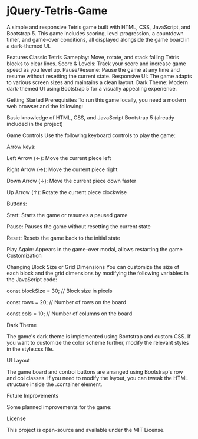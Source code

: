 # jQuery-Tetris-Game
A simple and responsive Tetris game built with HTML, CSS, JavaScript, and Bootstrap 5. This game includes scoring, level progression, a countdown timer, and game-over conditions, all displayed alongside the game board in a dark-themed UI.

Features
Classic Tetris Gameplay: Move, rotate, and stack falling Tetris blocks to clear lines.
Score & Levels: Track your score and increase game speed as you level up.
Pause/Resume: Pause the game at any time and resume without resetting the current state.
Responsive UI: The game adapts to various screen sizes and maintains a clean layout.
Dark Theme: Modern dark-themed UI using Bootstrap 5 for a visually appealing experience.


Getting Started
Prerequisites
To run this game locally, you need a modern web browser and the following:


Basic knowledge of HTML, CSS, and JavaScript
Bootstrap 5 (already included in the project)


Game Controls
Use the following keyboard controls to play the game:


Arrow keys:

Left Arrow (←): Move the current piece left

Right Arrow (→): Move the current piece right

Down Arrow (↓): Move the current piece down faster

Up Arrow (↑): Rotate the current piece clockwise


Buttons:


Start: Starts the game or resumes a paused game

Pause: Pauses the game without resetting the current state

Reset: Resets the game back to the initial state

Play Again: Appears in the game-over modal, allows restarting the game
Customization


Changing Block Size or Grid Dimensions
You can customize the size of each block and the grid dimensions by modifying the following variables in the JavaScript code:

const blockSize = 30; // Block size in pixels

const rows = 20;      // Number of rows on the board

const cols = 10;      // Number of columns on the board


Dark Theme

The game's dark theme is implemented using Bootstrap and custom CSS. If you want to customize the color scheme further, modify the relevant styles in the style.css file.


UI Layout

The game board and control buttons are arranged using Bootstrap's row and col classes. If you need to modify the layout, you can tweak the HTML structure inside the .container element.

Future Improvements

Some planned improvements for the game:


License

This project is open-source and available under the MIT License.
